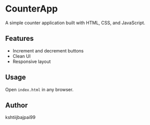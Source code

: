 # CounterApp
A simple counter application built with HTML, CSS, and JavaScript.

## Features
- Increment and decrement buttons
- Clean UI
- Responsive layout

## Usage
Open `index.html` in any browser.

## Author
kshtiijbajpai99
